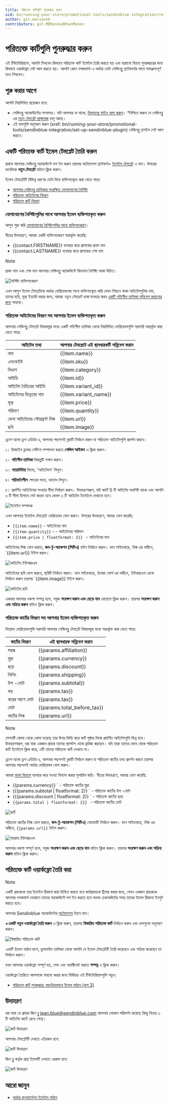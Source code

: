 ```yaml
---
title: পরিত্যক্ত কার্টগুলি পুনরুদ্ধার করুন
uid: bn/running-your-store/promotional-tools/sendinblue-integration/recover-abandoned-carts
author: git.mariannk
contributors: git.MDRashedKhanMenon
---
```

# পরিত্যক্ত কার্টগুলি পুনরুদ্ধার করুন

এই টিউটোরিয়ালে, আপনি শিখবেন কিভাবে পরিত্যক্ত কার্ট ইমেইল তৈরি করতে হয় এবং হারানো বিক্রয় পুনরুদ্ধারের জন্য কিভাবে ওয়ার্কফ্লো সেট আপ করতে হয়। আপনি কোন নপকমার্স-এ অর্ডার ডেটা সেন্ডিনব্লু প্ল্যাটফর্মের সাথে সামঞ্জস্যপূর্ণ তাও শিখবেন।

## শুরু করার আগে

আপনি নিম্নলিখিত প্রয়োজন হবে:
* সেন্ডিনব্লু অ্যাকাউন্টের শংসাপত্র। যদি আপনার না থাকে, [বিনামূল্যে সাইন আপ করুন](https://app.sendinblue.com/account/register/?utm_source=nopcommerce_plugin&utm_medium=plugin&utm_campaign=module_link)।
*নিশ্চিত করুন যে সেন্ডিনব্লু এর [নতুন টেমপ্লেট ল্যাঙ্গুয়েজ](https://help.sendinblue.com/hc/en-us/articles/360000659260?utm_source=nopcommerce_plugin&utm_medium=plugin&utm_campaign=module_link) চালু আছে।
* এই ধাপগুলি অনুসরণ করুন (xref: bn/running-your-store/promotional-tools/sendinblue-integration/set-up-sendinblue-plugin) সেন্ডিনব্লু প্লাগইন সেট আপ করতে।

## একটি পরিত্যক্ত কার্ট ইমেল টেমপ্লেট তৈরি করুন

প্রথমে আপনার সেন্ডিনব্লু অ্যাকাউন্টে লগ ইন করুন তারপর অটোমেশন প্ল্যাটফর্ম> [ইমেইল টেমপ্লেট](https://my.sendinblue.com/camp/lists/template?utm_source=nopcommerce_plugin&utm_medium=plugin&utm_campaign=module_link) এ যান। উপরের ডানদিকে **নতুন টেমপ্লেট** বাটনে ক্লিক করুন।

ইমেল টেমপ্লেটটি বিভিন্ন ধরণের ডেটা দিয়ে ব্যক্তিগতকৃত করা যেতে পারে:

* [আপনার সেন্ডিনব্লু তালিকায় সংরক্ষিত যোগাযোগের বৈশিষ্ট্য](#personalize-your-email-with-contact-attributes)
* [পরিত্যক্ত আইটেমের বিবরণ](#personalize-your-email-with-the-abandoned-items-details)
* [পরিত্যক্ত কার্ট বিবরণ](#personalize-your-email-with-the-abandoned-cart-details)

### যোগাযোগের বৈশিষ্ট্যগুলির সাথে আপনার ইমেল ব্যক্তিগতকৃত করুন

আসুন শুরু করি [যোগাযোগের বৈশিষ্ট্যগুলির সাথে ব্যক্তিগতকরণ](https://help.sendinblue.com/hc/en-us/articles/360001008200?utm_source=nopcommerce_plugin&utm_medium=plugin&utm_campaign=module_link)।

নীচের উদাহরণে, আমরা একটি ব্যক্তিগতকরণ অন্তর্ভুক্ত করেছি:

* {{contact.FIRSTNAME}} ব্যবহার করে প্রাপকের প্রথম নাম
* {{contact.LASTNAME}} ব্যবহার করে প্রাপকের শেষ নাম

> [!NOTE]
> প্রথম নাম এবং শেষ নাম আপনার সেন্ডিনব্লু অ্যাকাউন্টে বিদ্যমান বৈশিষ্ট্য থাকা উচিত।

![বৈশিষ্ট্য ব্যক্তিগতকরণ](_static/recover-abandoned-carts/attribute-personalization.gif)

এখন আসুন ইমেল টেমপ্লেটকে অর্ডার ভেরিয়েবলের সাথে ব্যক্তিগতকৃত করি যেমন পিছনে থাকা আইটেমগুলির নাম, তাদের ছবি, মূল্য ইত্যাদি করার জন্য, আমরা *নতুন টেমপ্লেট ভাষা* ব্যবহার করব [একটি গতিশীল তালিকা সন্নিবেশ করানোর জন্য](https://help.sendinblue.com/hc/en-us/articles/360000887379-Inserting-a-dynamic-list-in-the-Drag-Drop-editor-NEW-?utm_source=nopcommerce_plugin&utm_medium=plugin&utm_campaign=module_link) সাহায্য।

### পরিত্যক্ত আইটেমের বিবরণ সহ আপনার ইমেল ব্যক্তিগতকৃত করুন

আপনার সেন্ডিনব্লু টেমপ্লেট বিষয়বস্তুর মধ্যে একটি গতিশীল তালিকা থেকে নিম্নলিখিত ভেরিয়েবলগুলি সরাসরি অন্তর্ভুক্ত করা যেতে পারে:

| আইটেম তথ্য | আপনার টেমপ্লেটে এই স্থানধারকটি সন্নিবেশ করান |
| ------------- | ------------- |
| নাম | {{item.name}} |
| এসকেইউ | {{item.sku}} |
| বিভাগ | {{item.category}} |
| আইডি | {{item.id}} |
| আইটেম বৈচিত্রের আইডি | {{item.variant_id}} |
| আইটেমের ভিন্নতার নাম | {{item.variant_name}} |
| মূল্য | {{item.price}} |
| পরিমাণ | {{item.quantity}} |
| কেনা আইটেমের স্টোরফ্রন্ট লিঙ্ক | {{item.url}} |
| ছবি | {{item.image}} |

*ড্র্যাগ অ্যান্ড ড্রপ এডিটর* এ, আপনার পছন্দসই ব্লকটি নির্বাচন করুন যা পরিত্যক্ত আইটেমগুলি প্রদর্শন করবে।

১। ডিজাইন ব্লকের সেটিংস সম্পাদনা করতে **পেন্সিল আইকন** এ ক্লিক করুন।

২। **গতিশীল তালিকা** বিকল্পটি সক্ষম করুন।

৩। **প্যারামিটার** ফিল্ডে, 'আইটেমস' লিখুন।

৪। **পরিবর্তনশীল** ক্ষেত্রের মধ্যে, `আইটেম` লিখুন।

৫। প্রদর্শিত আইটেমের সংখ্যার সীমা নির্ধারণ করুন। উদাহরণস্বরূপ, যদি কার্টে 5 টি আইটেম অবশিষ্ট থাকে এবং আপনি ৩ টি সীমা হিসাবে সেট করেন তবে কেবল ৩ টি আইটেম ইমেইলে দেখানো হবে।

![ইমেইল সম্পাদক](_static/recover-abandoned-carts/items.jpg)

এখন আপনার ইমেইল টেমপ্লেটে ভেরিয়েবল যোগ করুন। উপরের উদাহরণে, আমরা যোগ করেছি:
* `{{item.name}}` - আইটেমের নাম
* `{{item.quantity}}` - - আইটেমের পরিমাণ
* `{{item.price | floatformat: 2}} ` - আইটেমের দাম

আইটেমের লিঙ্ক যোগ করতে, **কল-টু-অ্যাকশন (সিটিএ)** বাটন নির্বাচন করুন। ডান সাইডবারে, *লিঙ্ক* এর অধীনে, `{{item.url}} টাইপ করুন।

![আইটেম.ইউআরএল](_static/recover-abandoned-carts/item-url.jpg)

আইটেমের ছবি যোগ করতে, ছবিটি নির্বাচন করুন। ডান সাইডবারে, *ইমেজ সোর্স* এর অধীনে, *ইউআরএল থেকে* নির্বাচন করুন তারপর `{{item.image}} টাইপ করুন।

![আইটেম.ছবি](_static/recover-abandoned-carts/item-image.jpg)

একবার আপনার নকশা সম্পন্ন হলে, সবুজ **সংরক্ষণ করুন এবং ছেড়ে যান** বোতামে ক্লিক করুন। তারপর **সংরক্ষণ করুন এবং সক্রিয় করুন** বাটনে ক্লিক করুন।

### পরিত্যক্ত কার্টের বিবরণ সহ আপনার ইমেল ব্যক্তিগতকৃত করুন

নিম্নোক্ত ভেরিয়েবলগুলি সরাসরি আপনার সেন্ডিনব্লু টেমপ্লেট বিষয়বস্তুর মধ্যে অন্তর্ভুক্ত করা যেতে পারে:

| কার্টের বিবরণ | এই স্থানধারক সন্নিবেশ করান |
| ------------- | ------------- |
| সম্বন্ধ | {{params.affiliation}} |
| মুদ্রা | {{params.currency}} |
| ছাড় | {{params.discount}} |
| শিপিং | {{params.shipping}} |
| উপ -মোট | {{params.subtotal}} |
| কর | {{params.tax}} |
| করের আগে মোট | {{params.tax}} |
| মোট | {{params.total_before_tax}} |
| কার্টের লিঙ্ক | {{params.url}} |

> [!NOTE]
> সেশনটি কোথা থেকে খোলা হয়েছে তার উপর ভিত্তি করে কার্ট পৃষ্ঠার লিঙ্কে প্রদর্শিত আইটেমগুলি ভিন্ন হবে। উদাহরণস্বরূপ, ধরা যাক একজন গ্রাহক তাদের ল্যাপটপ থেকে ব্রাউজ করছেন। যদি তারা তাদের ফোন থেকে পরিত্যক্ত কার্ট ইমেইলে ক্লিক করে, এটি তাদের পরিত্যক্ত কার্ট দেখাবে না।

*ড্র্যাগ অ্যান্ড ড্রপ এডিটর* এ, আপনার পছন্দসই ব্লকটি নির্বাচন করুন যা পরিত্যক্ত কার্টের তথ্য প্রদর্শন করবে তারপর আপনার পছন্দসই অর্ডার ভেরিয়েবল যোগ করুন।

আমরা [ভাসা বিন্যাস](https://help.sendinblue.com/hc/en-us/articles/360000268730?utm_source=nopcommerce_plugin&utm_medium=plugin&utm_campaign=module_link#numbers) ব্যবহার করে সংখ্যা বিন্যাস করার সুপারিশ করি। নীচের উদাহরণে, আমরা যোগ করেছি:

* {{params.currency}} ` - পরিত্যক্ত কার্টের মুদ্রা
* {{{params.subtotal | floatformat: 2}} ` - পরিত্যক্ত কার্টের উপ -মোট
* {{{params.discount | floatformat: 2}} ` - পরিত্যক্ত কার্টের ছাড়
* `{{params.total | floatformat: 2}} ` - পরিত্যক্ত কার্টের মোট

![কার্ট](_static/recover-abandoned-carts/cart.jpg)

পরিত্যক্ত কার্টের লিঙ্ক যোগ করতে, **কল-টু-অ্যাকশন (সিটিএ)** বোতামটি নির্বাচন করুন। ডান সাইডবারে, *লিঙ্ক* এর অধীনে, `{{params.url}}` টাইপ করুন।

![প্যারাম.ইউআরএল](_static/recover-abandoned-carts/url.jpg)

আপনার নকশা সম্পূর্ণ হলে, সবুজ **সংরক্ষণ করুন এবং ছেড়ে যান** বাটনে ক্লিক করুন। তারপর **সংরক্ষণ করুন এবং সক্রিয় করুন** বাটনে ক্লিক করুন।


## পরিত্যক্ত কার্ট ওয়ার্কফ্লো তৈরি করা

> [!NOTE]
> একটি গ্রাহককে তার ইমেইল ঠিকানা দ্বারা চিহ্নিত করতে হবে কর্মপ্রবাহকে ট্রিগার করার জন্য, যেমন একজন গ্রাহককে আপনার নপকমার্স দোকানে তাদের অ্যাকাউন্টে লগ ইন করতে হবে অথবা চেকআউটের সময় তাদের ইমেল ঠিকানা ইনপুট করতে হবে।

আপনার Sendinblue অ্যাকাউন্টের [অটোমেশন](https://automation.sendinblue.com/?utm_source=nopcommerce_plugin&utm_medium=plugin&utm_campaign=module_link) ট্যাবে যান।

**+একটি নতুন ওয়ার্কফ্লো তৈরি করুন** এ ক্লিক করুন, তারপর **বিস্তারিত পরিত্যক্ত কার্ট** নির্বাচন করুন এবং ধাপগুলো অনুসরণ করুন।

![বিস্তারিত পরিত্যক্ত কার্ট](_static/recover-abandoned-carts/detailed-abandoned-cart.jpg)

*একটি ইমেল পাঠান* ধাপে, ড্রপডাউন তালিকা থেকে আপনি যে ইমেল টেমপ্লেটটি তৈরি করেছেন এবং সক্রিয় করেছেন তা নির্বাচন করুন।

যখন আপনার ওয়ার্কফ্লো সম্পূর্ণ হয়, সেভ এবং অ্যাক্টিভেট করতে **সম্পন্ন** এ ক্লিক করুন।

ওয়ার্কফ্লো তৈরিতে আপনাকে সাহায্য করার জন্য নির্দ্বিধায় এই টিউটোরিয়ালগুলি পড়ুন:
* [পরিত্যক্ত কার্ট পুনরুদ্ধার: স্বয়ংক্রিয়ভাবে ইমেল পাঠান (ধাপ 3)](https://help.sendinblue.com/hc/en-us/articles/360002761299?utm_source=nopcommerce_plugin&utm_medium=plugin&utm_campaign=module_link)


## উদাহরণ

ধরা যাক যে গ্রাহক জিন ব্লু jean.blue@sendinblue.com আপনার দোকান পরিদর্শন করেছে কিন্তু নিচের ৩ টি আইটেম কার্টে রেখে গেছে।

![কার্ট উদাহরণ](_static/recover-abandoned-carts/cart-example.jpg)

আপনার টেমপ্লেটটি দেখতে এইরকম হবে:

![কার্ট উদাহরণ](_static/recover-abandoned-carts/template.jpg)

জিন ব্লু কর্তৃক প্রাপ্ত ইমেলটি দেখতে এরকম হবে:

![কার্ট উদাহরণ](_static/recover-abandoned-carts/email.jpg)


## আরো জানুন
* [অর্ডার কনফার্মেশন ইমেইল পাঠান](xref:bn/running-your-store/promotional-tools/sendinblue-integration/send-an-order-confirmation-email)